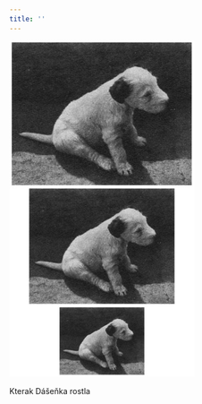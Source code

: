 ```yaml
---
title: ''
---
```


![dasenka_fotky_004](./resources/dasenka_fotky_004.jpg)  

Kterak Dášeňka rostla
